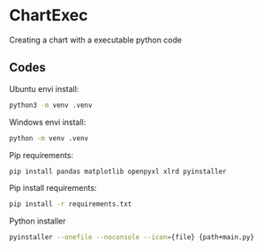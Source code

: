 # ChartExec
Creating a chart with a executable python code


## Codes
Ubuntu envi install:
```bash
python3 -m venv .venv
```

Windows envi install:
```bash
python -m venv .venv
```

Pip requirements:
```bash
pip install pandas matplotlib openpyxl xlrd pyinstaller
```

Pip install requirements:
```bash
pip install -r requirements.txt
```

Python installer
```bash
pyinstaller --onefile --noconsole --icon={file} {path+main.py}
```
